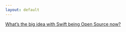 ```yaml
---
layout: default
---
```

[What’s the big idea with Swift being Open Source now?](https://youtu.be/RA2lgBps868) 
